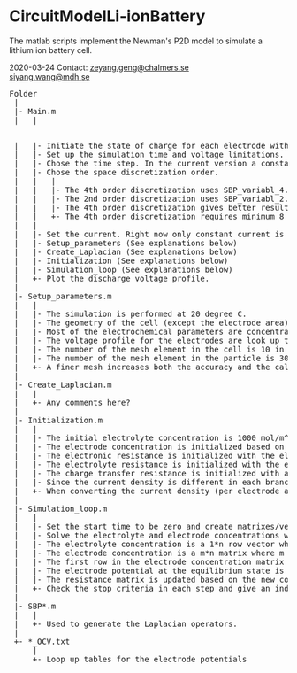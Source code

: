 # CircuitModelLi-ionBattery
The matlab scripts implement the Newman's P2D model to simulate a lithium ion battery cell.

2020-03-24 
Contact: zeyang.geng@chalmers.se  
         siyang.wang@mdh.se  
<pre>
Folder  
 |  
 |- Main.m  
 |   |  
 <pre>
 |   |- Initiate the state of charge for each electrode with a number between 0 and 1.   
 |   |- Set up the simulation time and voltage limitations. The simulation will stop when it either reaches the maximum time or the voltage limitations.  
 |   |- Chose the time step. In the current version a constant time step is used and it is possible to implement variable time step if needed.  
 |   |- Chose the space discretization order.   
 |   |   |   
 |   |   |- The 4th order discretization uses SBP_variabl_4.m and SBP4.m  
 |   |   |- The 2nd order discretization uses SBP_variabl_2.m and SBP2.m   
 |   |   |- The 4th order discretization gives better result especially when the system is unstable (voltage profile changes rapidly).   
 |   |   +- The 4th order discretization requires minimum 8 meshing elements (9 grid points).  
 |   |     
 |   |- Set the current. Right now only constant current is used. Discharge current is positive and charge current is negative.  
 |   |- Setup_parameters (See explanations below)  
 |   |- Create_Laplacian (See explanations below)  
 |   |- Initialization (See explanations below)     
 |   |- Simulation_loop (See explanations below)     
 |   +- Plot the discharge voltage profile.  
 |   
 |- Setup_parameters.m  
 |   |  
 |   |- The simulation is performed at 20 degree C.  
 |   |- The geometry of the cell (except the electrode area) and the electrochemical parameters used in this script are from "Schmalstieg, Johannes, et al. 2018".  
 |   |- Most of the electrochemical parameters are concentration dependent in reality however only constant numbers are used in this script.  
 |   |- The voltage profile for the electrodes are look up tables from Graphite_OCV.txt and NMC_OCV.txt  
 |   |- The number of the mesh element in the cell is 10 in each domain (11 grid points in each domain) by default.   
 |   |- The number of the mesh element in the particle is 30 by default.  
 |   +- A finer mesh increases both the accuracy and the calculation time.  
 |   
 |- Create_Laplacian.m  
 |   |  
 |   +- Any comments here?  
 |     
 |- Initialization.m      
 |   |  
 |   |- The initial electrolyte concentration is 1000 mol/m^3 (1 mol/dm^3).  
 |   |- The electrode concentration is initialized based on the initial condition in Main.m and thus the electrode potential.  
 |   |- The electronic resistance is initialized with the electronic conductivity and it is not updated in the later simulation.  
 |   |- The electrolyte resistance is initialized with the electrolyte conductivity before a concentration gradient is built up.     
 |   |- The charge transfer resistance is initialized with a linearization with the Butler-Volmer equation first.  
 |   |- Since the current density is different in each branch and it will affect the charge transfer resistance, a few initial loops are needed to stabilize the initial condition.   
 |   +- When converting the current density (per electrode area) to the local current density (per active surface area), the two branches at each boundary only take half of the space.  
 |  
 |- Simulation_loop.m  
 |   |  
 |   |- Set the start time to be zero and create matrixes/vectors to store the data.  
 |   |- Solve the electrolyte and electrode concentrations with the finite difference method.  
 |   |- The electrolyte concentration is a 1*n row vector where n is the total number of the grid points in the cell (1*33 by default).   
 |   |- The electrode concentration is a m*n matrix where m is the number of grid points in the particle (31*33 by default). There is one matrix for each electrode.  
 |   |- The first row in the electrode concentration matrix is the center concentration. The last row in the electrode concentration matrix is the surface concentration.  
 |   |- The electrode potential at the equilibrium state is calculated based on the average concentration but it is not used in the simulation and only for analysis.    
 |   |- The resistance matrix is updated based on the new concentration distribution and then used to solve the new current distribution.  
 |   +- Check the stop criteria in each step and give an indication about the stop reason.    
 |     
 |- SBP*.m  
 |   |  
 |   +- Used to generate the Laplacian operators.  
 |     
 +- *_OCV.txt  
     |  
     +- Loop up tables for the electrode potentials  



